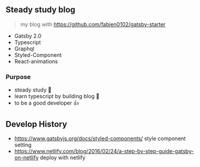 ## Steady study blog

> my blog with <https://github.com/fabien0102/gatsby-starter>

- Gatsby 2.0
- Typescript
- Graphql
- Styled-Component
- React-animations

### Purpose

- steady study :book:
- learn typescript by building blog :boy:
- to be a good developer :+1:

## Develop History

- <https://www.gatsbyjs.org/docs/styled-components/> style component setting
- <https://www.netlify.com/blog/2016/02/24/a-step-by-step-guide-gatsby-on-netlify> deploy with netlify
